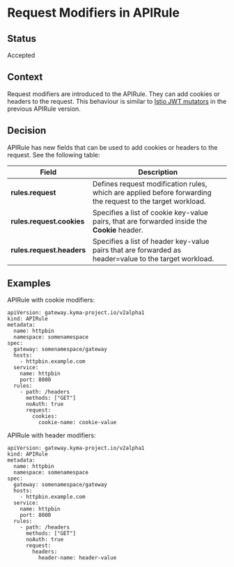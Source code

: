# Request Modifiers in APIRule

## Status

Accepted

## Context

Request modifiers are introduced to the APIRule. They can add cookies or headers to the request. This behaviour is similar to [Istio JWT mutators](https://github.com/kyma-project/api-gateway/blob/release-3.1/docs/user/custom-resources/apirule/v1beta1-deprecated/04-40-apirule-mutators.md) in the previous APIRule version.

## Decision

APIRule has new fields that can be used to add cookies or headers to the request. See the following table:

| Field                     | Description                                                                                                 |
|---------------------------|-------------------------------------------------------------------------------------------------------------|
| **rules.request**         | Defines request modification rules, which are applied before forwarding the request to the target workload. |
| **rules.request.cookies** | Specifies a list of cookie key-value pairs, that are forwarded inside the **Cookie** header.                |
| **rules.request.headers** | Specifies a list of header key-value pairs that are forwarded as header=value to the target workload.       |

## Examples

APIRule with cookie modifiers:
```
apiVersion: gateway.kyma-project.io/v2alpha1
kind: APIRule
metadata:
  name: httpbin
  namespace: somenamespace
spec:
  gateway: somenamespace/gateway
  hosts:
    - httpbin.example.com
  service:
    name: httpbin
    port: 8000
  rules:
    - path: /headers
      methods: ["GET"]
      noAuth: true
      request:
        cookies:
          cookie-name: cookie-value
```

APIRule with header modifiers:
```
apiVersion: gateway.kyma-project.io/v2alpha1
kind: APIRule
metadata:
  name: httpbin
  namespace: somenamespace
spec:
  gateway: somenamespace/gateway
  hosts:
    - httpbin.example.com
  service:
    name: httpbin
    port: 8000
  rules:
    - path: /headers
      methods: ["GET"]
      noAuth: true
      request:
        headers:
          header-name: header-value
```
